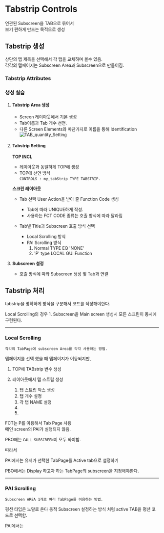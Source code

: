# Tabstrip Controls

연관된 Subscreen을 TAB으로 묶어서   
보기 편하게 만드는 목적으로 생성   

## Tabstrip 생성

상단의 탭 제목을 선택해서 각 탭을 교체하며 볼수 있음.  
각각의 탭페이지는 Subscreen Area과 Subscreen으로 만들어짐.  

### Tabstrip Attributes

### 생성 실습
1. #### **Tabstrip Area 생성** 
    - Screen 레이아웃에서 기본 생성
    - Tab이름과 Tab 개수 선언.
    - 다른 Screen Elements와 마찬가지로 이름을 통해 Identification
     ![TAB_quantity_Setting](../screenShot/Week4/TAB_quantity_Setting.png)


2. #### **Tabstrip Setting** 
   **TOP INCL**  
    - 레이아웃과 동일하게 TOP에 생성  
    - TOP에 선언 방식   
    `CONTROLS : my_tabStrip TYPE TABSTRIP.`  

   **스크린 레이아웃**

    - Tab 선택 User Action을 받아 줄 Function Code 생성
        - Tab에 따라 UNIQUE하게 작성.
        - 사용하는 FCT CODE 종류는 호출 방식에 따라 달라짐

    - Tab별 Title과 Subscreen 호출 방식 선택
        - Local Scrolling 방식
        - PAI Scrolling 방식
            1. Normal TYPE EQ 'NONE'
            2. 'P' type LOCAL GUI Function

3. **Subscreen 설정**   
    - 호출 방식에 따라 Subscreen 생성 및 Tab과 연결

## Tabstrip 처리

tabstrip을 명확하게 방식을 구분해서 코드를 작성해야한다.

Local Scrolling의 경우
    1. Subscreen을 Main screen 생성시 모든 스크린이 동시에 구현된다.

---
### Local Scrolling

    각각의 TabPage에 subscreen Area를 각각 사용하는 방법.

탭페이지를 선택 했을 때 탭페이지가 이동되지만,  

1. TOP에 TABstrip 변수 생성

2. 레이아웃에서 탭 스트립 생성
    1. 탭 스트립 박스 생성
    2. 탭 개수 설정
    3. 각 탭 NAME 설정
    4. 
    5. 
     

FCT는 P를 이용해서 Tab Page 사용  
메인 screen의 PAI가 실행되지 않음.  

PBO에는 `CALL SUBSCREEN`이 모두 와야함.      

따라서

PAI에서는
 유저가 선택한 TabPage를 Active tab으로 설정하기

PBO에서는 
Display 하고자 하는 TabPage의 subscreen을 지정해야한다.

---
### PAI Scrolling
    Subscreen AREA 1개로 여러 TabPage를 이용하는 방법.
    
펑션 타입은 노말로 온다
동적 Subscreen 설정하는 방식 처럼 
active TAB을 펑션 코드로 선택함. 

 PAI에서는 